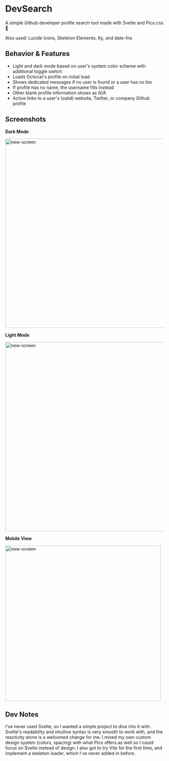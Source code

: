 # DevSearch

A simple Github developer profile search tool made with Svelte and Pico.css 💜

Also used: Lucide Icons, Skeleton Elements, Ky, and date-fns

## Behavior & Features

- Light and dark mode based on user's system color scheme with additional toggle switch
- Loads Octocat's profile on initial load
- Shows dedicated messages if no user is found or a user has no bio
- If profile has no name, the username fills instead
- Other blank profile information shows as _N/A_
- Active links to a user's (valid) website, Twitter, or company Github profile

## Screenshots

**Dark Mode**

<img width="600" alt="new-screen" src="https://github.com/briannarenni/devsearch-app/assets/69635579/03327e68-e309-4ad7-9ab0-b3dc928ceed1">

**Light Mode**

<img width="600" alt="new-screen" src="https://github.com/briannarenni/devsearch-app/assets/69635579/be0cb012-9b66-4cc8-a9f7-2d860401f714">

**Mobile View**

<img width="494" alt="new-screen" src="https://github.com/briannarenni/devsearch-app/assets/69635579/886c5cb8-257f-45b5-a74f-dab1677b6271">

## Dev Notes

I've never used Svelte, so I wanted a simple project to dive into it with. Svelte's readability and intuitive syntax is very smooth to work with, and the reactivity alone is a welcomed change for me. I mixed my own custom design system (colors, spacing) with what Pico offers as well so I could focus on Svelte instead of design. I also got to try Vite for the first time, and implement a skeleton loader, which I've never added in before.
